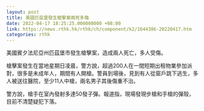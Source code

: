 ```yaml
---
layout: post
title: 美國匹茲堡發生槍擊案兩死多傷
date: 2022-04-17 18:25:25.000000000 +08:00
link: https://news.rthk.hk/rthk/ch/component/k2/1644386-20220417.htm
categories: rthk
---
```


美國賓夕法尼亞州匹茲堡市發生槍擊案，造成兩人死亡，多人受傷。

槍擊案發生在當地星期日凌晨，警方說，超過200人在一間短期出租物業參加派對，很多是未成年人，期間有人開槍。警員到場後，見到有人從窗戶跳下逃生，多人被送往醫院，至少11人中槍，兩名男子其後傷重不治。

警方說，槍手在室內發射多達50發子彈。報道指，現場發現步槍和手槍的彈殼，目前不清楚疑犯下落。
